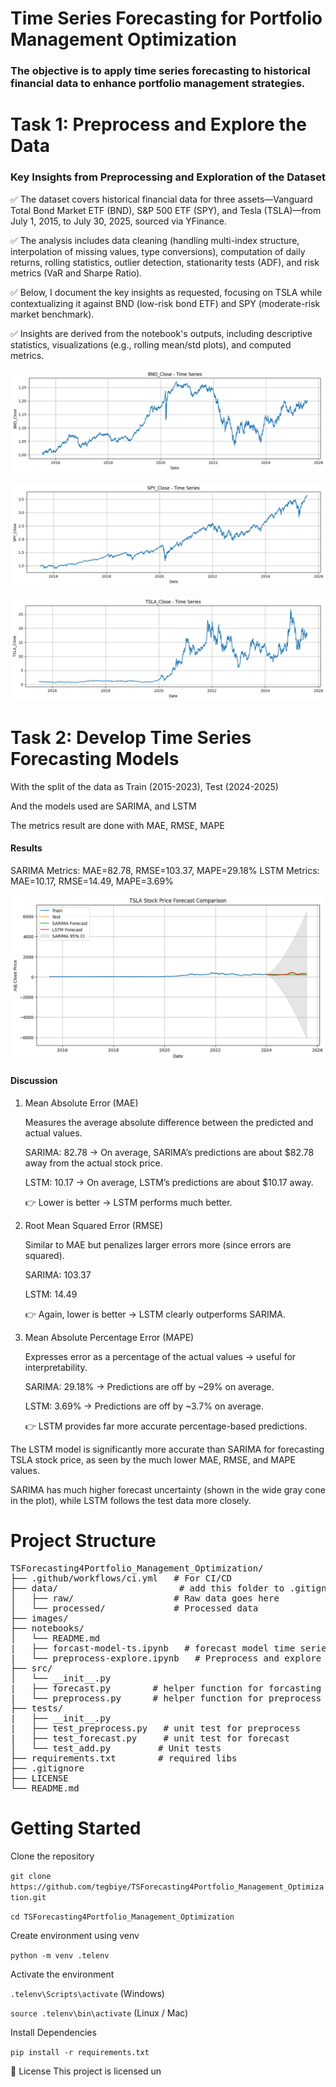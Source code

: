 # Time Series Forecasting for Portfolio Management Optimization 

### The objective is to apply time series forecasting to historical financial data to enhance portfolio management strategies. 

# Task 1: Preprocess and Explore the Data

### Key Insights from Preprocessing and Exploration of the Dataset

✅ The dataset covers historical financial data for three assets—Vanguard Total Bond Market ETF (BND), S&P 500 ETF (SPY), and Tesla (TSLA)—from July 1, 2015, to July 30, 2025, sourced via YFinance. 

✅ The analysis includes data cleaning (handling multi-index structure, interpolation of missing values, type conversions), computation of daily returns, rolling statistics, outlier detection, stationarity tests (ADF), and risk metrics (VaR and Sharpe Ratio). 

✅ Below, I document the key insights as requested, focusing on TSLA while contextualizing it against BND (low-risk bond ETF) and SPY (moderate-risk market benchmark). 

✅ Insights are derived from the notebook's outputs, including descriptive statistics, visualizations (e.g., rolling mean/std plots), and computed metrics.

![BND Banner](./images/BND_Close_vs_Time_series.png)

![SPY Banner](./images/SPY_Close_Time_Series.png)

![TSLA Banner](./images/TSLA_Close_Time_Series.png)

# Task 2: Develop Time Series Forecasting Models

With the split of the data as Train (2015-2023), Test (2024-2025)

And the models used are SARIMA, and LSTM

The metrics result are done with MAE, RMSE, MAPE

#### Results

SARIMA Metrics: MAE=82.78, RMSE=103.37, MAPE=29.18%
LSTM Metrics: MAE=10.17, RMSE=14.49, MAPE=3.69%

![BND Banner](./images/output_forecast_comparison.png)

#### Discussion

1. Mean Absolute Error (MAE)

    Measures the average absolute difference between the predicted and actual values.

    SARIMA: 82.78 → On average, SARIMA’s predictions are about $82.78 away from the actual stock price.

    LSTM: 10.17 → On average, LSTM’s predictions are about $10.17 away.

    👉 Lower is better → LSTM performs much better.
2. Root Mean Squared Error (RMSE)

    Similar to MAE but penalizes larger errors more (since errors are squared).

    SARIMA: 103.37

    LSTM: 14.49

    👉 Again, lower is better → LSTM clearly outperforms SARIMA.

3. Mean Absolute Percentage Error (MAPE)

    Expresses error as a percentage of the actual values → useful for interpretability.

    SARIMA: 29.18% → Predictions are off by ~29% on average.

    LSTM: 3.69% → Predictions are off by ~3.7% on average.

    👉 LSTM provides far more accurate percentage-based predictions.

The LSTM model is significantly more accurate than SARIMA for forecasting TSLA stock price, as seen by the much lower MAE, RMSE, and MAPE values.

SARIMA has much higher forecast uncertainty (shown in the wide gray cone in the plot), while LSTM follows the test data more closely.

# Project Structure


<pre>
TSForecasting4Portfolio_Management_Optimization/
├── .github/workflows/ci.yml   # For CI/CD
├── data/                       # add this folder to .gitignore
│   ├── raw/                   # Raw data goes here 
│   └── processed/             # Processed data
├── images/
├── notebooks/
│   └── README.md
|   ├── forcast-model-ts.ipynb   # forecast model time series
|   └── preprocess-explore.ipynb   # Preprocess and explore
├── src/
│   └── __init__.py
|   ├── forecast.py        # helper function for forcasting
|   └── preprocess.py      # helper function for preprocess
├── tests/
|   ├── __init__.py
|   ├── test_preprocess.py   # unit test for preprocess
|   ├── test_forecast.py     # unit test for forecast
│   └── test_add.py         # Unit tests
├── requirements.txt        # required libs
├── .gitignore
├── LICENSE
└── README.md
</pre>


# Getting Started

Clone the repository

`git clone https://github.com/tegbiye/TSForecasting4Portfolio_Management_Optimization.git`

`cd TSForecasting4Portfolio_Management_Optimization`

Create environment using venv

`python -m venv .telenv`

Activate the environment

`.telenv\Scripts\activate` (Windows)

`source .telenv\bin\activate` (Linux / Mac)

Install Dependencies

`pip install -r requirements.txt`

📜 License This project is licensed un